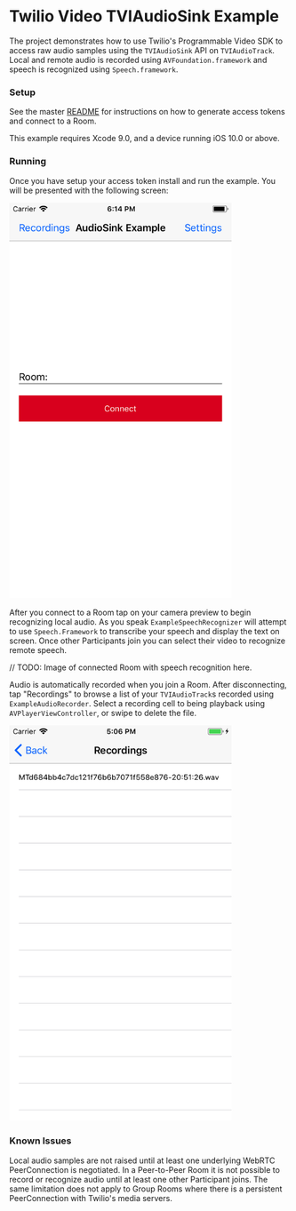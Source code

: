# Twilio Video TVIAudioSink Example

The project demonstrates how to use Twilio's Programmable Video SDK to access raw audio samples using the `TVIAudioSink` API on `TVIAudioTrack`. Local and remote audio is recorded using `AVFoundation.framework` and speech is recognized using `Speech.framework`.

### Setup

See the master [README](https://github.com/twilio/video-quickstart-swift/blob/master/README.md) for instructions on how to generate access tokens and connect to a Room.

This example requires Xcode 9.0, and a device running iOS 10.0 or above.

### Running

Once you have setup your access token install and run the example. You will be presented with the following screen:

<img width="400px" src="../images/quickstart/audio-sink-launched.png"/>

After you connect to a Room tap on your camera preview to begin recognizing local audio. As you speak `ExampleSpeechRecognizer` will attempt to use `Speech.Framework` to transcribe your speech and display the text on screen. Once other Participants join you can select their video to recognize remote speech.

// TODO: Image of connected Room with speech recognition here.

Audio is automatically recorded when you join a Room. After disconnecting, tap "Recordings" to browse a list of your `TVIAudioTrack`s recorded using `ExampleAudioRecorder`. Select a recording cell to being playback using `AVPlayerViewController`, or swipe to delete the file.

<img width="400px" src="../images/quickstart/audio-sink-recordings.png"/>

### Known Issues

Local audio samples are not raised until at least one underlying WebRTC PeerConnection is negotiated. In a Peer-to-Peer Room it is not possible to record or recognize audio until at least one other Participant joins. The same limitation does not apply to Group Rooms where there is a persistent PeerConnection with Twilio's media servers.
